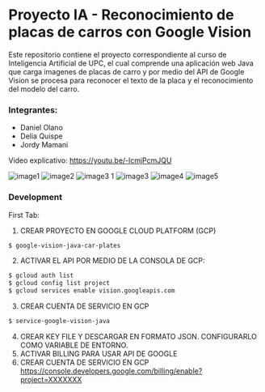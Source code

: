 # Proyecto IA - Reconocimiento de placas de carros con Google Vision
Este repositorio contiene el proyecto correspondiente al curso de Inteligencia Artificial de UPC, el cual comprende una aplicación web Java que carga imagenes de placas de carro y por medio del API de Google Vision se procesa para reconocer el texto de la placa y el reconocimiento del modelo del carro.

### Integrantes:

  - Daniel Olano
  - Delia Quispe
  - Jordy Mamani

Video explicativo: https://youtu.be/-lcmjPcmJQU

![image1](https://user-images.githubusercontent.com/12433354/86022600-36267100-b9f0-11ea-9493-d49b3193f00c.png)
![image2](https://user-images.githubusercontent.com/12433354/86022603-37579e00-b9f0-11ea-86e2-bd0918e4421a.png)
![image3 1](https://user-images.githubusercontent.com/12433354/86022605-37579e00-b9f0-11ea-92f2-30df1731f727.png)
![image3](https://user-images.githubusercontent.com/12433354/86022607-37f03480-b9f0-11ea-9424-6080cd9cfcaf.png)
![image4](https://user-images.githubusercontent.com/12433354/86022609-37f03480-b9f0-11ea-9761-57ac199516d9.png)
![image5](https://user-images.githubusercontent.com/12433354/86032263-a6d38a80-b9fc-11ea-9ecf-437d4074c37f.png)

### Development

First Tab:
1. CREAR PROYECTO EN GOOGLE CLOUD PLATFORM (GCP)
```sh
$ google-vision-java-car-plates
```

2. ACTIVAR EL API POR MEDIO DE LA CONSOLA DE GCP:
```sh
$ gcloud auth list
$ gcloud config list project
$ gcloud services enable vision.googleapis.com
```

3. CREAR CUENTA DE SERVICIO EN GCP
```sh
$ service-google-vision-java
```
4. CREAR KEY FILE Y DESCARGAR EN FORMATO JSON. CONFIGURARLO COMO VARIABLE DE ENTORNO.
5. ACTIVAR BILLING PARA USAR API DE GOOGLE
3. CREAR CUENTA DE SERVICIO EN GCP
https://console.developers.google.com/billing/enable?project=XXXXXXX
